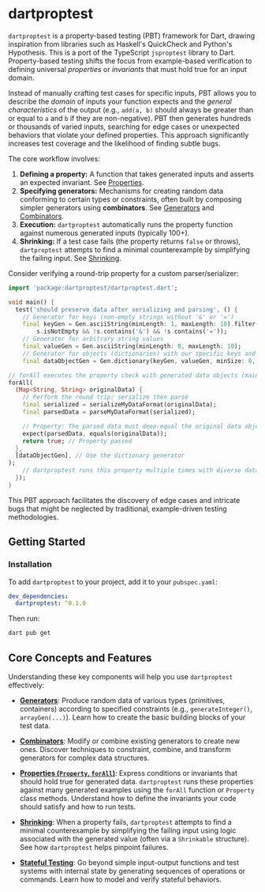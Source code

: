 # dartproptest

`dartproptest` is a property-based testing (PBT) framework for Dart, drawing inspiration from libraries such as Haskell's QuickCheck and Python's Hypothesis. This is a port of the TypeScript `jsproptest` library to Dart. Property-based testing shifts the focus from example-based verification to defining universal *properties* or *invariants* that must hold true for an input domain.

Instead of manually crafting test cases for specific inputs, PBT allows you to describe the *domain* of inputs your function expects and the *general characteristics* of the output (e.g., `add(a, b)` should always be greater than or equal to `a` and `b` if they are non-negative). PBT then generates hundreds or thousands of varied inputs, searching for edge cases or unexpected behaviors that violate your defined properties. This approach significantly increases test coverage and the likelihood of finding subtle bugs.

The core workflow involves:

1.  **Defining a property:** A function that takes generated inputs and asserts an expected invariant. See [Properties](properties.md).
2.  **Specifying generators:** Mechanisms for creating random data conforming to certain types or constraints, often built by composing simpler generators using **combinators**. See [Generators](generators.md) and [Combinators](combinators.md).
3.  **Execution:** `dartproptest` automatically runs the property function against numerous generated inputs (typically 100+).
4.  **Shrinking:** If a test case fails (the property returns `false` or throws), `dartproptest` attempts to find a minimal counterexample by simplifying the failing input. See [Shrinking](shrinking.md).

Consider verifying a round-trip property for a custom parser/serializer:

```dart
import 'package:dartproptest/dartproptest.dart';

void main() {
  test('should preserve data after serializing and parsing', () {
    // Generator for keys (non-empty strings without '&' or '=')
    final keyGen = Gen.asciiString(minLength: 1, maxLength: 10).filter((s) => 
        s.isNotEmpty && !s.contains('&') && !s.contains('='));
    // Generator for arbitrary string values
    final valueGen = Gen.asciiString(minLength: 0, maxLength: 10);
    // Generator for objects (dictionaries) with our specific keys and values
    final dataObjectGen = Gen.dictionary(keyGen, valueGen, minSize: 0, maxSize: 10);

// forAll executes the property check with generated data objects (main approach)
forAll(
  (Map<String, String> originalData) {
    // Perform the round trip: serialize then parse
    final serialized = serializeMyDataFormat(originalData);
    final parsedData = parseMyDataFormat(serialized);

    // Property: The parsed data must deep-equal the original data object.
    expect(parsedData, equals(originalData));
    return true; // Property passed
  },
  [dataObjectGen], // Use the dictionary generator
);
    // dartproptest runs this property multiple times with diverse data objects.
  });
}
```

This PBT approach facilitates the discovery of edge cases and intricate bugs that might be neglected by traditional, example-driven testing methodologies.

## Getting Started

### Installation

To add `dartproptest` to your project, add it to your `pubspec.yaml`:

```yaml
dev_dependencies:
  dartproptest: ^0.1.0
```

Then run:

```bash
dart pub get
```

## Core Concepts and Features

Understanding these key components will help you use `dartproptest` effectively:

*   **[Generators](generators.md)**: Produce random data of various types (primitives, containers) according to specified constraints (e.g., `generateInteger()`, `arrayGen(...)`). Learn how to create the basic building blocks of your test data.

*   **[Combinators](combinators.md)**: Modify or combine existing generators to create new ones. Discover techniques to constraint, combine, and transform generators for complex data structures.

*   **[Properties (`Property`, `forAll`)](properties.md)**: Express conditions or invariants that should hold true for generated data. `dartproptest` runs these properties against many generated examples using the `forAll` function or `Property` class methods. Understand how to define the invariants your code should satisfy and how to run tests.

*   **[Shrinking](shrinking.md)**: When a property fails, `dartproptest` attempts to find a minimal counterexample by simplifying the failing input using logic associated with the generated value (often via a `Shrinkable` structure). See how `dartproptest` helps pinpoint failures.

*   **[Stateful Testing](stateful-testing.md)**: Go beyond simple input-output functions and test systems with internal state by generating sequences of operations or commands. Learn how to model and verify stateful behaviors.
